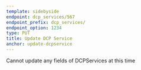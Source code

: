 ```yaml
---
template: sidebyside
endpoint: dcp_services/567
endpoint_prefix: dcp_services/
endpoint_option: 1234
type: PUT
title: Update DCP Service
anchor: update-dcpservice
---
```


Cannot update any fields of DCPServices at this time 
